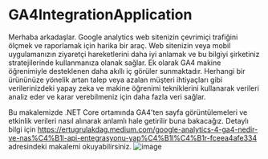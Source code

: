 # GA4IntegrationApplication
Merhaba arkadaşlar. Google analytics web sitenizin çevrimiçi trafiğini ölçmek ve raporlamak için harika bir araç. Web sitenizin veya mobil uygulamanızın ziyaretçi hareketlerini daha iyi anlamak ve bu bilgiyi şirketiniz stratejilerinde kullanmanıza olanak sağlar.
Ek olarak GA4 makine öğrenimiyle desteklenen daha akıllı iç görüler sunmaktadır. Herhangi bir ürününüze yönelik artan talep veya azalan müşteri ihtiyaçları gibi verilerinizdeki yapay zeka ve makine öğrenimi tekniklerini kullanarak verileri analiz eder ve karar verebilmeniz için daha fazla veri sağlar.

Bu makalemizde .NET Core ortamında GA4'ten sayfa görüntülemeleri ve etkinlik verileri nasıl alınarak anlamlı hale getirilir buna bakacağız.
Detaylı bilgi için https://ertugrulakdag.medium.com/google-analytics-4-ga4-nedir-ve-nas%C4%B1l-api-entegrasyonu-yap%C4%B1l%C4%B1r-fceea4afe334 adresindeki makalemi okuyabilirsiniz.
![image](https://github.com/ertugrulakdag/GA4IntegrationApplication/assets/11241955/e18445e7-f56c-4a27-808e-72ceaa90554f)
